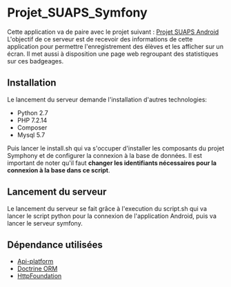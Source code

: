 # Projet_SUAPS_Symfony
Cette application va de paire avec le projet suivant : [Projet SUAPS Android](https://github.com/jderamaix/Projet_SUAPS_Android)
L'objectif de ce serveur est de recevoir des informations de cette application pour permettre l'enregistrement des élèves et les afficher sur un écran. Il met aussi à disposition une page web regroupant des statistiques sur ces badgeages.

## Installation
Le lancement du serveur demande l'installation d'autres technologies:
* Python 2.7
* PHP 7.2.14
* Composer
* Mysql 5.7

Puis lancer le install.sh qui va s'occuper d'installer les composants du projet Symphony et de configurer la connexion à la base de données. Il est important de noter qu'il faut   **changer les identifiants nécessaires pour la connexion à la base dans ce script**.
## Lancement du serveur
Le lancement du serveur se fait grâce à l'execution du script.sh qui va lancer le script python pour la connexion de l'application Android, puis va lancer le serveur symfony.

## Dépendance utilisées
* [Api-platform](https://api-platform.com)
* [Doctrine ORM](https://symfony.com/doc/4.1/doctrine.html)
* [HttpFoundation](https://symfony.com/doc/current/components/http_foundation.html)
